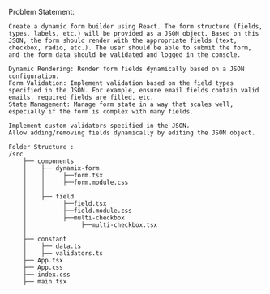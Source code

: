 Problem Statement:

    Create a dynamic form builder using React. The form structure (fields, types, labels, etc.) will be provided as a JSON object. Based on this JSON, the form should render with the appropriate fields (text, checkbox, radio, etc.). The user should be able to submit the form, and the form data should be validated and logged in the console.

    Dynamic Rendering: Render form fields dynamically based on a JSON configuration.
    Form Validation: Implement validation based on the field types specified in the JSON. For example, ensure email fields contain valid emails, required fields are filled, etc.
    State Management: Manage form state in a way that scales well, especially if the form is complex with many fields.

    Implement custom validators specified in the JSON.
    Allow adding/removing fields dynamically by editing the JSON object.

    Folder Structure : 
    /src
        ├── components
        │    ├── dynamix-form
        │    │     ├──form.tsx
        │    │     ├──form.module.css
        │    │
        │    ├── field
        │          ├──field.tsx
        │          ├──field.module.css
        │          ├──multi-checkbox
        │               ├──multi-checkbox.tsx
        │           
        ├── constant
        │    ├── data.ts
        │    ├── validators.ts
        ├── App.tsx
        ├── App.css
        ├── index.css
        ├── main.tsx
